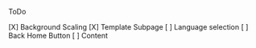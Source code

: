 ToDo

[X] Background Scaling
[X] Template Subpage
[ ] Language selection
[ ] Back Home Button
[ ] Content
